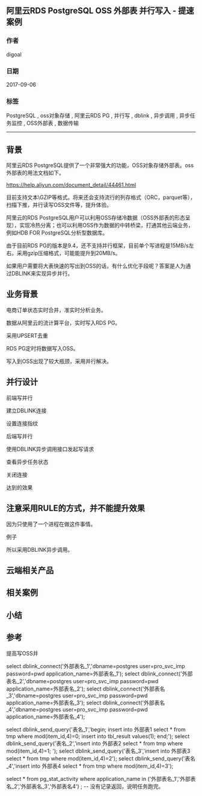 ## 阿里云RDS PostgreSQL OSS 外部表 并行写入 - 提速案例
              
### 作者                       
digoal                     
                                
### 日期                                                                                                                                       
2017-09-06                                                                  
                                                                       
### 标签                                                                    
PostgreSQL , oss对象存储 , 阿里云RDS PG , 并行写 , dblink , 异步调用 , 异步任务监控 , OSS外部表 , 数据传输   
                                                                                                                                          
----                                                                                                                                    
                                                                                                                                             
## 背景     

阿里云RDS PostgreSQL提供了一个非常强大的功能，OSS对象存储外部表。oss外部表的用法文档如下。

https://help.aliyun.com/document_detail/44461.html

目前支持文本\GZIP等格式。将来还会支持流行的列存格式（ORC，parquet等），扫描下推，并行读写OSS文件等，提升体验。

阿里云的RDS PostgreSQL用户可以利用OSS存储冷数据（OSS外部表的形态呈现），实现冷热分离；也可以利用OSS作为数据的中转桥梁，打通其他云端业务，例如HDB FOR PostgreSQL分析型数据库。

由于目前RDS PG的版本是9.4，还不支持并行框架，目前单个写进程是15MB/s左右。采用gzip压缩格式，可能能提升到20MB/s。

如果用户需要将大表快速的写出到OSS的话，有什么优化手段呢？答案是人为通过DBLINK来实现异步并行。

## 业务背景
电商订单状态实时合并，准实时分析业务。

数据从阿里云的流计算平台，实时写入RDS PG。

采用UPSERT去重

RDS PG定时将数据写入OSS。

写入到OSS出现了较大瓶颈，采用并行解决。

## 并行设计

前端写并行

建立DBLINK连接

设置连接指纹

后端写并行

使用DBLINK异步调用接口发起写请求

查看异步任务状态

关闭连接
  
达到的效果


## 注意采用RULE的方式，并不能提升效果
因为只使用了一个进程在做这件事情。

例子

所以采用DBLINK异步调用。





## 云端相关产品


## 相关案例


## 小结


## 参考






提高写OSS并


select dblink_connect('外部表名_1','dbname=postgres user=pro_svc_imp password=pwd application_name=外部表名_1');
select dblink_connect('外部表名_2','dbname=postgres user=pro_svc_imp password=pwd application_name=外部表名_2');
select dblink_connect('外部表名_3','dbname=postgres user=pro_svc_imp password=pwd application_name=外部表名_3');
select dblink_connect('外部表名_4','dbname=postgres user=pro_svc_imp password=pwd application_name=外部表名_4');

select dblink_send_query('表名_1','begin; insert into 外部表1 select * from tmp where mod(item_id,4)=0; insert into tbl_result values(1); end;');
select dblink_send_query('表名_2','insert into 外部表2 select * from tmp where mod(item_id,4)=1; ');
select dblink_send_query('表名_3','insert into 外部表3 select * from tmp where mod(item_id,4)=2');
select dblink_send_query('表名_4','insert into 外部表4 select * from tmp where mod(item_id,4)=3');

select * from pg_stat_activity where application_name in ('外部表名_1','外部表名_2','外部表名_3','外部表名4') ;
-- 没有记录返回，说明任务跑完。




